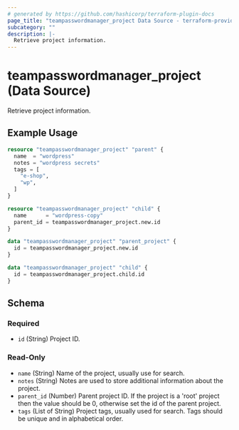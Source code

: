 ```yaml
---
# generated by https://github.com/hashicorp/terraform-plugin-docs
page_title: "teampasswordmanager_project Data Source - terraform-provider-teampasswordmanager"
subcategory: ""
description: |-
  Retrieve project information.
---
```


# teampasswordmanager_project (Data Source)

Retrieve project information.

## Example Usage

```terraform
resource "teampasswordmanager_project" "parent" {
  name  = "wordpress"
  notes = "wordpress secrets"
  tags = [
    "e-shop",
    "wp",
  ]
}

resource "teampasswordmanager_project" "child" {
  name      = "wordpress-copy"
  parent_id = teampasswordmanager_project.new.id
}

data "teampasswordmanager_project" "parent_project" {
  id = teampasswordmanager_project.new.id
}

data "teampasswordmanager_project" "child" {
  id = teampasswordmanager_project.child.id
}
```

<!-- schema generated by tfplugindocs -->
## Schema

### Required

- `id` (String) Project ID.

### Read-Only

- `name` (String) Name of the project, usually use for search.
- `notes` (String) Notes are used to store additional information about the project.
- `parent_id` (Number) Parent project ID. If the project is a 'root' project then the value should be 0, otherwise set the id of the parent project.
- `tags` (List of String) Project tags, usually used for search. Tags should be unique and in alphabetical order.


